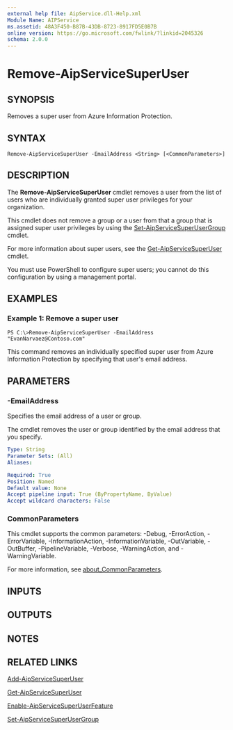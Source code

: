 ```yaml
---
external help file: AipService.dll-Help.xml
Module Name: AIPService
ms.assetid: 48A3F450-B87B-43DB-8723-8917FD5E0B7B
online version: https://go.microsoft.com/fwlink/?linkid=2045326
schema: 2.0.0
---
```


# Remove-AipServiceSuperUser

## SYNOPSIS
Removes a super user from Azure Information Protection.

## SYNTAX

```
Remove-AipServiceSuperUser -EmailAddress <String> [<CommonParameters>]
```

## DESCRIPTION
The **Remove-AipServiceSuperUser** cmdlet removes a user from the list of users who are individually granted super user privileges for your organization.

This cmdlet does not remove a group or a user from that a group that is assigned super user privileges by using the [Set-AipServiceSuperUserGroup](./Set-AipServiceSuperUserGroup.md) cmdlet.

For more information about super users, see the [Get-AipServiceSuperUser](./Get-AipServiceSuperUser.md) cmdlet.

You must use PowerShell to configure super users; you cannot do this configuration by using a management portal.

## EXAMPLES

### Example 1: Remove a super user
```
PS C:\>Remove-AipServiceSuperUser -EmailAddress "EvanNarvaez@Contoso.com"
```

This command removes an individually specified super user from Azure Information Protection by specifying that user's email address.

## PARAMETERS

### -EmailAddress
Specifies the email address of a user or group. 

The cmdlet removes the user or group identified by the email address that you specify.

```yaml
Type: String
Parameter Sets: (All)
Aliases:

Required: True
Position: Named
Default value: None
Accept pipeline input: True (ByPropertyName, ByValue)
Accept wildcard characters: False
```

### CommonParameters
This cmdlet supports the common parameters: -Debug, -ErrorAction, -ErrorVariable, -InformationAction, -InformationVariable, -OutVariable, -OutBuffer, -PipelineVariable, -Verbose, -WarningAction, and -WarningVariable. 

For more information, see [about_CommonParameters](/powershell/module/microsoft.powershell.core/about/about_commonparameters).

## INPUTS

## OUTPUTS

## NOTES

## RELATED LINKS

[Add-AipServiceSuperUser](./Add-AipServiceSuperUser.md)

[Get-AipServiceSuperUser](./Get-AipServiceSuperUser.md)

[Enable-AipServiceSuperUserFeature](./Enable-AipServiceSuperUserFeature.md)

[Set-AipServiceSuperUserGroup](./Set-AipServiceSuperUserGroup.md)